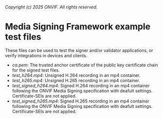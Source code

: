 *Copyright (c) 2025 ONVIF. All rights reserved.*

# Media Signing Framework example test files

These files can be used to test the signer and/or validator applications, or verify
integrations in devices and clients.

- *ca.pem*: The trusted anchor certificate of the public key certificate chain for the
signed test files.
- *test_h264.mp4*: Unsigned H.264 recording in an mp4 container.
- *test_h265.mp4*: Unsigned H.265 recording in an mp4 container.
- *test_signed_h264.mp4*: Signed H.264 recording in an mp4 container following the ONVIF
Media Signing specification with deafult settings. Certificate-SEIs are not applied.
- *test_signed_h265.mp4*: Signed H.265 recording in an mp4 container following the ONVIF
Media Signing specification with deafult settings. Certificate-SEIs are not applied.
